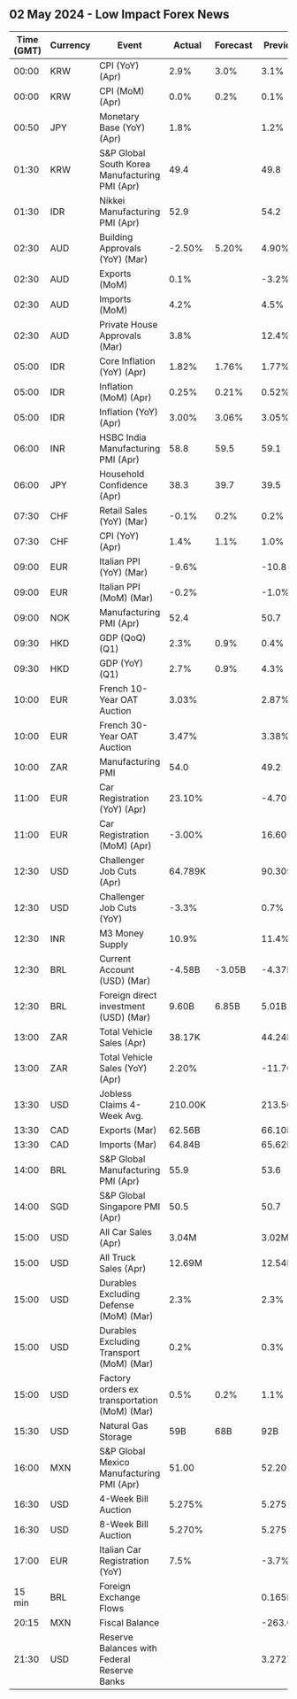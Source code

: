 ## 02 May 2024 - Low Impact Forex News

| Time (GMT) | Currency | Event | Actual | Forecast | Previous |
|------|----------|-------|--------|----------|----------|
| 00:00 | KRW | CPI (YoY) (Apr) | 2.9% | 3.0% | 3.1% |
| 00:00 | KRW | CPI (MoM) (Apr) | 0.0% | 0.2% | 0.1% |
| 00:50 | JPY | Monetary Base (YoY) (Apr) | 1.8% |  | 1.2% |
| 01:30 | KRW | S&P Global South Korea Manufacturing PMI (Apr) | 49.4 |  | 49.8 |
| 01:30 | IDR | Nikkei Manufacturing PMI (Apr) | 52.9 |  | 54.2 |
| 02:30 | AUD | Building Approvals (YoY) (Mar) | -2.50% | 5.20% | 4.90% |
| 02:30 | AUD | Exports (MoM) | 0.1% |  | -3.2% |
| 02:30 | AUD | Imports (MoM) | 4.2% |  | 4.5% |
| 02:30 | AUD | Private House Approvals (Mar) | 3.8% |  | 12.4% |
| 05:00 | IDR | Core Inflation (YoY) (Apr) | 1.82% | 1.76% | 1.77% |
| 05:00 | IDR | Inflation (MoM) (Apr) | 0.25% | 0.21% | 0.52% |
| 05:00 | IDR | Inflation (YoY) (Apr) | 3.00% | 3.06% | 3.05% |
| 06:00 | INR | HSBC India Manufacturing PMI (Apr) | 58.8 | 59.5 | 59.1 |
| 06:00 | JPY | Household Confidence (Apr) | 38.3 | 39.7 | 39.5 |
| 07:30 | CHF | Retail Sales (YoY) (Mar) | -0.1% | 0.2% | 0.2% |
| 07:30 | CHF | CPI (YoY) (Apr) | 1.4% | 1.1% | 1.0% |
| 09:00 | EUR | Italian PPI (YoY) (Mar) | -9.6% |  | -10.8% |
| 09:00 | EUR | Italian PPI (MoM) (Mar) | -0.2% |  | -1.0% |
| 09:00 | NOK | Manufacturing PMI (Apr) | 52.4 |  | 50.7 |
| 09:30 | HKD | GDP (QoQ) (Q1) | 2.3% | 0.9% | 0.4% |
| 09:30 | HKD | GDP (YoY) (Q1) | 2.7% | 0.9% | 4.3% |
| 10:00 | EUR | French 10-Year OAT Auction | 3.03% |  | 2.87% |
| 10:00 | EUR | French 30-Year OAT Auction | 3.47% |  | 3.38% |
| 10:00 | ZAR | Manufacturing PMI | 54.0 |  | 49.2 |
| 11:00 | EUR | Car Registration (YoY) (Apr) | 23.10% |  | -4.70% |
| 11:00 | EUR | Car Registration (MoM) (Apr) | -3.00% |  | 16.60% |
| 12:30 | USD | Challenger Job Cuts (Apr) | 64.789K |  | 90.309K |
| 12:30 | USD | Challenger Job Cuts (YoY) | -3.3% |  | 0.7% |
| 12:30 | INR | M3 Money Supply | 10.9% |  | 11.4% |
| 12:30 | BRL | Current Account (USD) (Mar) | -4.58B | -3.05B | -4.37B |
| 12:30 | BRL | Foreign direct investment (USD) (Mar) | 9.60B | 6.85B | 5.01B |
| 13:00 | ZAR | Total Vehicle Sales (Apr) | 38.17K |  | 44.24K |
| 13:00 | ZAR | Total Vehicle Sales (YoY) (Apr) | 2.20% |  | -11.70% |
| 13:30 | USD | Jobless Claims 4-Week Avg. | 210.00K |  | 213.50K |
| 13:30 | CAD | Exports (Mar) | 62.56B |  | 66.10B |
| 13:30 | CAD | Imports (Mar) | 64.84B |  | 65.62B |
| 14:00 | BRL | S&P Global Manufacturing PMI (Apr) | 55.9 |  | 53.6 |
| 14:00 | SGD | S&P Global Singapore PMI (Apr) | 50.5 |  | 50.7 |
| 15:00 | USD | All Car Sales (Apr) | 3.04M |  | 3.02M |
| 15:00 | USD | All Truck Sales (Apr) | 12.69M |  | 12.54M |
| 15:00 | USD | Durables Excluding Defense (MoM) (Mar) | 2.3% |  | 2.3% |
| 15:00 | USD | Durables Excluding Transport (MoM) (Mar) | 0.2% |  | 0.3% |
| 15:00 | USD | Factory orders ex transportation (MoM) (Mar) | 0.5% | 0.2% | 1.1% |
| 15:30 | USD | Natural Gas Storage | 59B | 68B | 92B |
| 16:00 | MXN | S&P Global Mexico Manufacturing PMI (Apr) | 51.00 |  | 52.20 |
| 16:30 | USD | 4-Week Bill Auction | 5.275% |  | 5.275% |
| 16:30 | USD | 8-Week Bill Auction | 5.270% |  | 5.275% |
| 17:00 | EUR | Italian Car Registration (YoY) | 7.5% |  | -3.7% |
| 15 min | BRL | Foreign Exchange Flows |  |  | 0.165B |
| 20:15 | MXN | Fiscal Balance |  |  | -263.06B |
| 21:30 | USD | Reserve Balances with Federal Reserve Banks |  |  | 3.272T |
